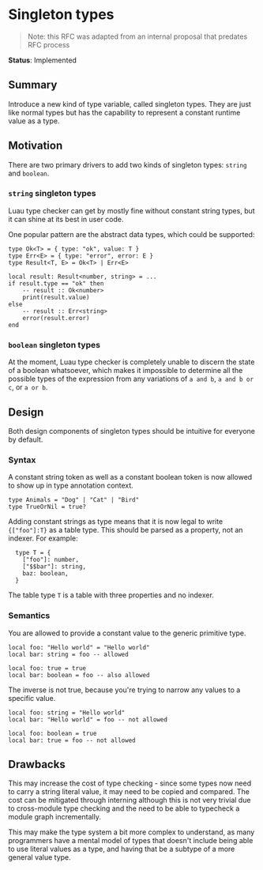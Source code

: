 # Singleton types

> Note: this RFC was adapted from an internal proposal that predates RFC process

**Status**: Implemented

## Summary

Introduce a new kind of type variable, called singleton types. They are just like normal types but has the capability to represent a constant runtime value as a type.

## Motivation

There are two primary drivers to add two kinds of singleton types: `string` and `boolean`.

### `string` singleton types

Luau type checker can get by mostly fine without constant string types, but it can shine at its best in user code.

One popular pattern are the abstract data types, which could be supported:

```
type Ok<T> = { type: "ok", value: T }
type Err<E> = { type: "error", error: E }
type Result<T, E> = Ok<T> | Err<E>

local result: Result<number, string> = ...
if result.type == "ok" then
    -- result :: Ok<number>
    print(result.value)
else
    -- result :: Err<string>
    error(result.error)
end
```

### `boolean` singleton types

At the moment, Luau type checker is completely unable to discern the state of a boolean whatsoever, which makes it impossible to determine all the possible types of the expression from any variations of `a and b`, `a and b or c`, or `a or b`.

## Design

Both design components of singleton types should be intuitive for everyone by default.

### Syntax

A constant string token as well as a constant boolean token is now allowed to show up in type annotation context.

```
type Animals = "Dog" | "Cat" | "Bird"
type TrueOrNil = true?
```

Adding constant strings as type means that it is now legal to write
`{["foo"]:T}` as a table type. This should be parsed as a property,
not an indexer. For example:
```luau
  type T = {
    ["foo"]: number,
    ["$$bar"]: string,
    baz: boolean,
  }
```
The table type `T` is a table with three properties and no indexer.

### Semantics

You are allowed to provide a constant value to the generic primitive type.

```luau
local foo: "Hello world" = "Hello world"
local bar: string = foo -- allowed

local foo: true = true
local bar: boolean = foo -- also allowed
```

The inverse is not true, because you're trying to narrow any values to a specific value.

```luau
local foo: string = "Hello world"
local bar: "Hello world" = foo -- not allowed

local foo: boolean = true
local bar: true = foo -- not allowed
```

## Drawbacks

This may increase the cost of type checking - since some types now need to carry a string literal value, it may need to be copied and compared. The cost can be mitigated through interning although this is not very trivial due to cross-module type checking and the need to be able to typecheck a module graph incrementally.

This may make the type system a bit more complex to understand, as many programmers have a mental model of types that doesn't include being able to use literal values as a type, and having that be a subtype of a more general value type.

